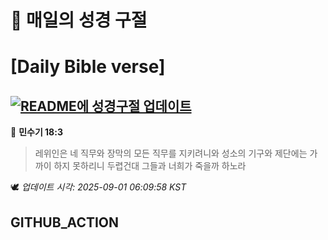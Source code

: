# 🙏 매일의 성경 구절
# [Daily Bible verse]
## [![README에 성경구절 업데이트](https://github.com/DONGSUKA/first_test/actions/workflows/update-readme-bible.yml/badge.svg)](https://github.com/DONGSUKA/first_test/actions/workflows/update-readme-bible.yml)
<!-- START_BIBLE_VERSE -->
📖 **민수기 18:3**
> 레위인은 네 직무와 장막의 모든 직무를 지키려니와 성소의 기구와 제단에는 가까이 하지 못하리니 두렵건대 그들과 너희가 죽을까 하노라

🕊️ _업데이트 시각: 2025-09-01 06:09:58 KST_
  <!-- END_BIBLE_VERSE -->
## GITHUB_ACTION
